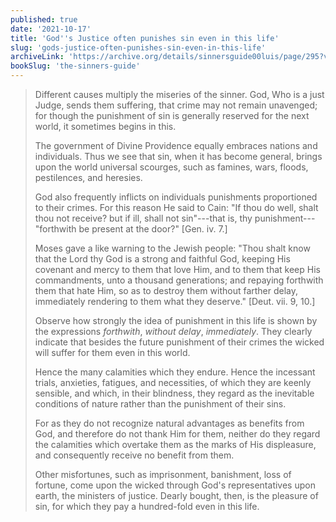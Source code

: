 ```yaml
---
published: true
date: '2021-10-17'
title: 'God''s Justice often punishes sin even in this life'
slug: 'gods-justice-often-punishes-sin-even-in-this-life'
archiveLink: 'https://archive.org/details/sinnersguide00luis/page/295?view=theater'
bookSlug: 'the-sinners-guide'
---
```


> Different causes multiply the miseries of the sinner. God, Who is a just Judge, sends them suffering, that crime may not remain unavenged; for though the punishment of sin is generally reserved for the next world, it sometimes begins in this.
>
> The government of Divine Providence equally embraces nations and individuals. Thus we see that sin, when it has become general, brings upon the world universal scourges, such as famines, wars, floods, pestilences, and heresies.
>
> God also frequently inflicts on individuals punishments proportioned to their crimes. For this reason He said to Cain: "If thou do well, shalt thou not receive? but if ill, shall not sin"---that is, thy punishment---"forthwith be present at the door?" [Gen. iv. 7.]
>
> Moses gave a like warning to the Jewish people: "Thou shalt know that the Lord thy God is a strong and faithful God, keeping His covenant and mercy to them that love Him, and to them that keep His commandments, unto a thousand generations; and repaying forthwith them that hate Him, so as to destroy them without farther delay, immediately rendering to them what they deserve." [Deut. vii. 9, 10.]
>
> Observe how strongly the idea of punishment in this life is shown by the expressions *forthwith*, *without delay*, *immediately*. They clearly indicate that besides the future punishment of their crimes the wicked will suffer for them even in this world.
>
> Hence the many calamities which they endure. Hence the incessant trials, anxieties, fatigues, and necessities, of which they are keenly sensible, and which, in their blindness, they regard as the inevitable conditions of nature rather than the punishment of their sins.
>
> For as they do not recognize natural advantages as benefits from God, and therefore do not thank Him for them, neither do they regard the calamities which overtake them as the marks of His displeasure, and consequently receive no benefit from them.
>
> Other misfortunes, such as imprisonment, banishment, loss of fortune, come upon the wicked through God's representatives upon earth, the ministers of justice. Dearly bought, then, is the pleasure of sin, for which they pay a hundred-fold even in this life.